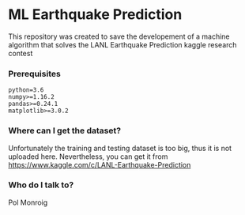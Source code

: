 # ML Earthquake Prediction #

This repository was created to save the developement of a machine algorithm that solves the LANL Earthquake Prediction kaggle research contest

### Prerequisites ###

    python=3.6
    numpy>=1.16.2
    pandas>=0.24.1
    matplotlib>=3.0.2

### Where can I get the dataset? ###

Unfortunately the training and testing dataset is too big, thus it is not uploaded here.
Nevertheless, you can get it from https://www.kaggle.com/c/LANL-Earthquake-Prediction

### Who do I talk to? ###

Pol Monroig
 
